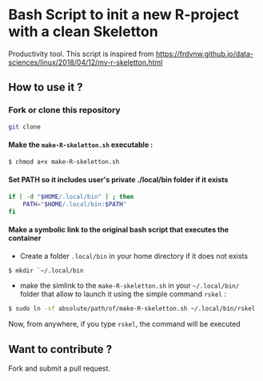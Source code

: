 # Bash Script to init a new R-project with a clean Skeletton

Productivity tool.
This script is inspired from https://frdvnw.github.io/data-sciences/linux/2018/04/12/my-r-skeletton.html

## How to use it ? 

### Fork or clone this repository

```bash
git clone
```

#### Make the `make-R-skeletton.sh` executable :

```bash
$ chmod a+x make-R-skeletton.sh
```

#### Set PATH so it includes user's private ./local/bin folder if it exists

```bash
if [ -d "$HOME/.local/bin" ] ; then
    PATH="$HOME/.local/bin:$PATH"
fi
```

#### Make a symbolic link to the original bash script that executes the container

* Create a folder `.local/bin` in your home directory if it does not exists

```bash
$ mkdir `~/.local/bin
```

* make the simlink to the `make-R-skeletton.sh` in your `~/.local/bin/` folder that allow to launch it using the simple command `rskel` :

```bash
$ sudo ln -sf absolute/path/of/make-R-skeletton.sh ~/.local/bin/rskel
```

Now, from anywhere, if you type `rskel`, the command will be executed

## Want to contribute ?

Fork and submit a pull request. 

